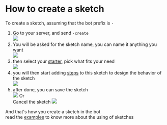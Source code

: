 # How to create a sketch
To create a sketch, assuming that the bot prefix is `-`

1. Go to your server, and send `-create`\
![](https://i.imgur.com/wHmMZvW.jpg)
2. You will be asked for the sketch name, you can name it anything you want\
![](https://i.imgur.com/ltfaIsN.jpg)
3. then select your [starter](../starters/), pick what fits your need\
![](https://i.imgur.com/DoyS1fI.jpg)
4. you will then start adding [steps](../steps/) to this sketch to design the behavior of the sketch\
![](https://i.imgur.com/PK5CyS1.jpg)
5. after done, you can save the sketch\
![](https://i.imgur.com/F2CjZfW.jpg)
Or\
Cancel the sketch
![](https://i.imgur.com/PmCRpL1.jpg)

And that's how you create a sketch in the bot\
read the [examples](../examples/) to know more about the using of sketches